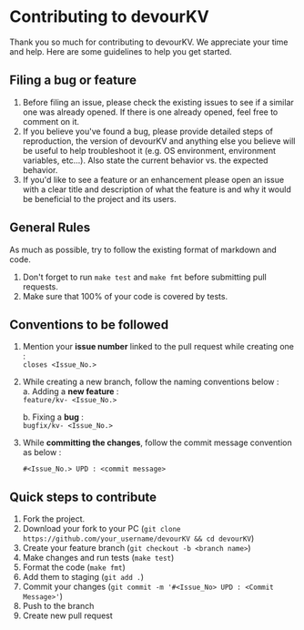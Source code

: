 # Contributing to devourKV

Thank you so much for contributing to devourKV. We appreciate your time and help.
Here are some guidelines to help you get started.

## Filing a bug or feature

1. Before filing an issue, please check the existing issues to see if a
   similar one was already opened. If there is one already opened, feel free
   to comment on it.
2. If you believe you've found a bug, please provide detailed steps of
   reproduction, the version of devourKV and anything else you believe will be
   useful to help troubleshoot it (e.g. OS environment, environment variables,
   etc...). Also state the current behavior vs. the expected behavior.
3. If you'd like to see a feature or an enhancement please open an issue with
   a clear title and description of what the feature is and why it would be
   beneficial to the project and its users.

## General Rules

As much as possible, try to follow the existing format of markdown and code.

1. Don't forget to run `make test` and `make fmt` before submitting pull requests.
2. Make sure that 100% of your code is covered by tests.

## Conventions to be followed

1. Mention your **issue number** linked to the pull request while creating one :<br>
   `closes <Issue_No.>`
   
2. While creating a new branch, follow the naming conventions below :    
a. Adding a **new feature** :<br>
      `feature/kv- <Issue_No.>`

   b. Fixing a **bug** :<br>
      `bugfix/kv- <Issue_No.>`
   
3. While **committing the changes**, follow the commit message convention as below :<br>

   `#<Issue_No.> UPD : <commit message>`

## Quick steps to contribute

1. Fork the project.
2. Download your fork to your PC (`git clone https://github.com/your_username/devourKV && cd devourKV`)
3. Create your feature branch (`git checkout -b <branch name>`)
4. Make changes and run tests (`make test`)
5. Format the code (`make fmt`)   
6. Add them to staging (`git add .`)
7. Commit your changes (`git commit -m '#<Issue_No> UPD : <Commit Message>'`)
8. Push to the branch 
9. Create new pull request
   
